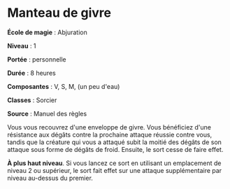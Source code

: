 # Manteau de givre

**École de magie** : Abjuration

**Niveau** : 1

**Portée** : personnelle

**Durée** : 8 heures

**Composantes** : V, S, M, (un peu d'eau)

**Classes** : Sorcier

**Source** : Manuel des règles

Vous vous recouvrez d'une enveloppe de givre. Vous bénéficiez d'une résistance aux dégâts contre la prochaine attaque réussie contre vous, tandis que la créature qui vous a attaqué subit la moitié des dégâts de son attaque sous forme de dégâts de froid. Ensuite, le sort cesse de faire effet.

**À plus haut niveau**. Si vous lancez ce sort en utilisant un emplacement de niveau 2 ou supérieur, le sort fait effet sur une attaque supplémentaire par niveau au-dessus du premier.
